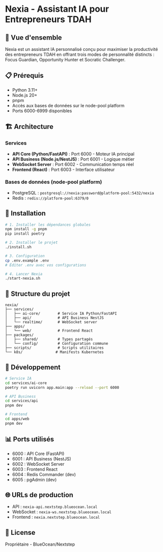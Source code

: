 # Nexia - Assistant IA pour Entrepreneurs TDAH

## 🚀 Vue d'ensemble

Nexia est un assistant IA personnalisé conçu pour maximiser la productivité des entrepreneurs TDAH en offrant trois modes de personnalité distincts : Focus Guardian, Opportunity Hunter et Socratic Challenger.

## 📋 Prérequis

- Python 3.11+
- Node.js 20+
- pnpm
- Accès aux bases de données sur le node-pool platform
- Ports 6000-6999 disponibles

## 🏗️ Architecture

### Services
- **API Core (Python/FastAPI)** : Port 6000 - Moteur IA principal
- **API Business (Node.js/NestJS)** : Port 6001 - Logique métier
- **WebSocket Server** : Port 6002 - Communication temps réel
- **Frontend (React)** : Port 6003 - Interface utilisateur

### Bases de données (node-pool platform)
- PostgreSQL : `postgresql://nexia:password@platform-pool:5432/nexia`
- Redis : `redis://platform-pool:6379/0`

## 🚀 Installation

```bash
# 1. Installer les dépendances globales
npm install -g pnpm
pip install poetry

# 2. Installer le projet
./install.sh

# 3. Configuration
cp .env.example .env
# Éditer .env avec vos configurations

# 4. Lancer Nexia
./start-nexia.sh
```

## 📁 Structure du projet

```
nexia/
├── services/
│   ├── ai-core/        # Service IA Python/FastAPI
│   ├── api/            # API Business NestJS
│   └── realtime/       # WebSocket server
├── apps/
│   └── web/            # Frontend React
├── packages/
│   ├── shared/         # Types partagés
│   └── config/         # Configuration commune
├── scripts/            # Scripts utilitaires
└── k8s/               # Manifests Kubernetes
```

## 🔧 Développement

```bash
# Service IA
cd services/ai-core
poetry run uvicorn app.main:app --reload --port 6000

# API Business
cd services/api
pnpm dev

# Frontend
cd apps/web
pnpm dev
```

## 📊 Ports utilisés

- 6000 : API Core (FastAPI)
- 6001 : API Business (NestJS)
- 6002 : WebSocket Server
- 6003 : Frontend React
- 6004 : Redis Commander (dev)
- 6005 : pgAdmin (dev)

## 🌐 URLs de production

- API : `nexia-api.nextstep.blueocean.local`
- WebSocket : `nexia-ws.nextstep.blueocean.local`
- Frontend : `nexia.nextstep.blueocean.local`

## 📝 License

Propriétaire - BlueOcean/Nextstep
